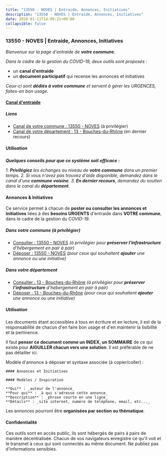 ```yaml
---
title: "13550 - NOVES | Entraide, Annonces, Initiatives"
description: "13550 - NOVES | Entraide, Annonces, Initiatives"
date: 2020-01-11T14:09:21+09:00
collapsible: false
---
```


### 13550 - NOVES | Entraide, Annonces, Initiatives

_Bienvenue sur la page d'entraide de **votre commune**_.

_Dans le cadre de la gestion du COVID-19, deux outils sont proposés :_

- un **canal d'entraide**
- un **document participatif** qui recense les annonces et initiatives

_Ceux-ci sont **dédiés à votre commune** et servent à gérer les URGENCES, faites-en bon usage._

#### [Canal d'entraide](https://entraide.stopcoronavirus.tech/#/channel/13550_noves)

##### Liens

- [Canal de votre commune : 13550 	- NOVES](https://entraide.stopcoronavirus.tech/#/channel/13550_noves) (à privilégier)
- [Canal de votre département : 13 	- Bouches-du-Rhône](https://entraide.stopcoronavirus.tech/#/channel/13_bouches-du-rhone) (en dernier recours)

##### Utilisation

_**Quelques conseils pour que ce système soit efficace :**_

_1. **Privilégiez** les échanges au niveau de **votre commune** dans un premier temps._
_2. Si vous n'avez pas trouvez d'aide disponible, demandez dans le canal d'une **commune voisine**._
_3. **En dernier recours**, demandez du soutien dans le canal du **département**._

#### Annonces & Initiatives


Ce service permet à chacun de **poster ou consulter les annonces et initiatives** liées à des **besoins
URGENTS** d'entraide dans **VOTRE commune**, dans le cadre de la gestion du _COVID-19_.

##### Dans votre commune (à privilégier)

- [Consulter : 13550 	- NOVES](https://docs.stopcoronavirus.tech/#/r/markdown/13550_noves/4XTTM4WKGCFVCGAggLBPfguojRZSjWDzMyZRsAFPG66wMfGvK) _(à privilégier pour **préserver l'infrastructure** d'hébergement en pair à pair)_
- [Déposer : 13550 	- NOVES](https://docs.stopcoronavirus.tech/#/w/markdown/13550_noves/4XTTM4WKGCFVCGAggLBPfguojRZSjWDzMyZRsAFPG66wMfGvK-K3TgTsoZcppqpeu8zTL1UQzAqRHD6GVGmEr4KnpWtgzxZt5YXpKZvMUYXsmdiD6aSmSt3ZRA8rczyr1pmopuf8fMBKsPE2h2s5Pm9TmiBP2s8K8ov38EqBfmBQ9JkjaPhrvjjw8b) _(pour ceux qui souhaitent **ajouter** une annonce ou une initiative)_

##### Dans votre département

- [Consulter : 13 	- Bouches-du-Rhône](https://docs.stopcoronavirus.tech/#/r/markdown/13_bouches-du-rhone/4XTTMGtVTUCUxo9j249Zkn6r5z67vkBKFx7SWcNAdBiijLzYx) _(à privilégier pour **préserver l'infrastructure** d'hébergement en pair à pair)_
- [Déposer : 13 	- Bouches-du-Rhône](https://docs.stopcoronavirus.tech/#/w/markdown/13_bouches-du-rhone/4XTTMGtVTUCUxo9j249Zkn6r5z67vkBKFx7SWcNAdBiijLzYx-K3TgUQoTm1Lz1H8LRjASEztiyqqQKy9EUEcGaVpwo1FVMMbiWEhF9RSQMJctmMSD67TJhyVekkDxasHTfX5jCrQmcuLABSeNFuKpwizT8nmuazBWw83TTobURaiCZWixU2FddafS) _(pour ceux qui souhaitent **ajouter** une annonce ou une initiative)_


##### Utilisation

Les documents étant accessibles à tous en écriture et en lecture, il est de la
responsabilité de chacun d'en faire bon usage et d'en maintenir la lisibilité
et la pertinence.

Il faut **penser ce document comme un INDEX, un SOMMAIRE** de ce qui existe
pour **AIGUILLER chacun vers une solution**. Il est préférable de ne pas détailler ici.

Modèle d'annonce à déposer et syntaxe associée (à copier/coller) :

    #### Annonces et Initiatives

    #### Modèles / Inspiration

    **Qui** : _auteur de l'annonce_
    **Pour qui** : _à qui s'adresse cette annonce_
    **Description** : _phrase courte en une ligne_
    **Détails** : _site internet, numéro de téléphone, email, etc..._


Les annonces pourront être **organisées par section ou thématique**.

#### Confidentialité

Ces outils sont en accès public, ils sont hébergés de pairs à pairs de manière décentralisée.
Chacun de vos navigateurs enregistre ce qu'il voit et le transmet à ceux qui sont connectés au même document.
Ne publiez pas d'informations sensibles.
